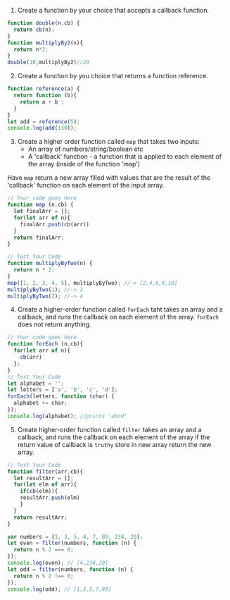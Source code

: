 1. Create a function by your choice that accepts a callback function.
```js
function double(n,cb) {
  return cb(n);
}
function multiplyBy2(n){
  return n*2;
}
double(10,multiplyBy2)//20
```
2. Create a function by you choice that returns a function reference.
```js
function reference(a) {
  return function (b){
    return a + b ;
  }
}
let add = reference(5);
console.log(add(130));
```
3. Create a higher order function called `map` that takes two inputs:
   - An array of numbers/string/boolean etc
   - A 'callback' function - a function that is applied to each element of the array (inside of the function 'map')

Have `map` return a new array filled with values that are the result of the 'callback' function on each element of the input array.

```js
// Your code goes here
function map (n,cb) {
  let finalArr = [];
  for(let arr of n){
    finalArr.push(cb(arr))
  }
  return finalArr;
}

// Test Your Code
function multiplyByTwo(n) {
  return n * 2;
}
map([1, 2, 3, 4, 5], multiplyByTwo); //-> [2,4,6,8,10]
multiplyByTwo(1); //-> 2
multiplyByTwo(2); //-> 4
```

4. Create a higher-order function called `forEach` taht takes an array and a callback, and runs the callback on each element of the array. `forEach` does not return anything.

```js
// Your code goes here
function forEach (n,cb){
  for(let arr of n){
    cb(arr)
  };
}
// Test Your Code
let alphabet = '';
let letters = ['a', 'b', 'c', 'd'];
forEach(letters, function (char) {
  alphabet += char;
});
console.log(alphabet); //prints 'abcd'
```

5. Create higher-order function called `filter` takes an array and a callback, and runs the callback on each element of the array if the return value of callback is `truthy` store in new array return the new array.

```js
// Test Your Code
function filter(arr,cb){
  let resultArr = [];
  for(let elm of arr){
    if(cb(elm)){
    resultArr.push(elm)
    }
  }
  return resultArr;
}

var numbers = [1, 3, 5, 4, 7, 89, 234, 20];
let even = filter(numbers, function (n) {
  return n % 2 === 0;
});
console.log(even); // [4,234,20]
let odd = filter(numbers, function (n) {
  return n % 2 !== 0;
});
console.log(odd); // [1,3,5,7,89]
```
